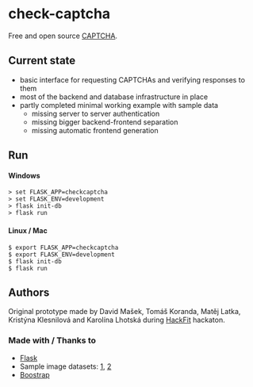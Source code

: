 # check-captcha
Free and open source [CAPTCHA](https://en.wikipedia.org/wiki/CAPTCHA).

## Current state
- basic interface for requesting CAPTCHAs and verifying responses to them
- most of the backend and database infrastructure in place
- partly completed minimal working example with sample data
  - missing server to server authentication
  - missing bigger backend-frontend separation
  - missing automatic frontend generation
  
## Run
#### Windows
```
> set FLASK_APP=checkcaptcha
> set FLASK_ENV=development
> flask init-db
> flask run
```
#### Linux / Mac
```
$ export FLASK_APP=checkcaptcha
$ export FLASK_ENV=development
$ flask init-db
$ flask run
```
  
## Authors
Original prototype made by David Mašek, Tomáš Koranda, Matěj Latka, Kristýna Klesnilová and Karolína Lhotská during [HackFit](https://www.facebook.com/events/fakulta-informa%C4%8Dn%C3%ADch-technologi%C3%AD-%C4%8Dvut/hackfit/182355853127779/) hackaton.

### Made with / Thanks to
- [Flask](https://github.com/pallets/flask)
- Sample image datasets: [1](https://www.kaggle.com/tongpython/cat-and-dog), [2](https://www.kaggle.com/ashishsaxena2209/animal-image-datasetdog-cat-and-panda)
- [Boostrap](https://github.com/twbs/bootstrap)
